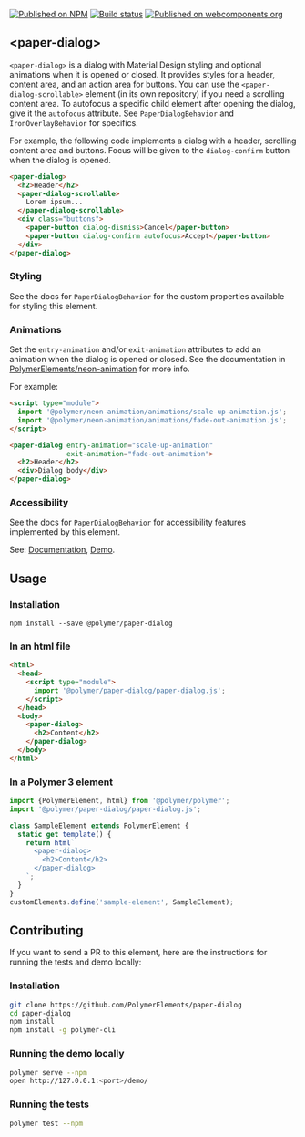 [![Published on NPM](https://img.shields.io/npm/v/@polymer/paper-dialog.svg)](https://www.npmjs.com/package/@polymer/paper-dialog)
[![Build status](https://travis-ci.org/PolymerElements/paper-dialog.svg?branch=master)](https://travis-ci.org/PolymerElements/paper-dialog)
[![Published on webcomponents.org](https://img.shields.io/badge/webcomponents.org-published-blue.svg)](https://webcomponents.org/element/@polymer/paper-dialog)

## &lt;paper-dialog&gt;
`<paper-dialog>` is a dialog with Material Design styling and optional animations when it is
opened or closed. It provides styles for a header, content area, and an action area for buttons.
You can use the `<paper-dialog-scrollable>` element (in its own repository) if you need a scrolling
content area. To autofocus a specific child element after opening the dialog, give it the `autofocus`
attribute. See `PaperDialogBehavior` and `IronOverlayBehavior` for specifics.

For example, the following code implements a dialog with a header, scrolling content area and
buttons. Focus will be given to the `dialog-confirm` button when the dialog is opened.

```html
<paper-dialog>
  <h2>Header</h2>
  <paper-dialog-scrollable>
    Lorem ipsum...
  </paper-dialog-scrollable>
  <div class="buttons">
    <paper-button dialog-dismiss>Cancel</paper-button>
    <paper-button dialog-confirm autofocus>Accept</paper-button>
  </div>
</paper-dialog>
```

### Styling

See the docs for `PaperDialogBehavior` for the custom properties available for styling
this element.

### Animations

Set the `entry-animation` and/or `exit-animation` attributes to add an animation when the dialog
is opened or closed. See the documentation in
[PolymerElements/neon-animation](https://github.com/PolymerElements/neon-animation) for more info.

For example:

```html
<script type="module">
  import '@polymer/neon-animation/animations/scale-up-animation.js';
  import '@polymer/neon-animation/animations/fade-out-animation.js';
</script>

<paper-dialog entry-animation="scale-up-animation"
              exit-animation="fade-out-animation">
  <h2>Header</h2>
  <div>Dialog body</div>
</paper-dialog>
```

### Accessibility

See the docs for `PaperDialogBehavior` for accessibility features implemented by this
element.

See: [Documentation](https://www.webcomponents.org/element/@polymer/paper-dialog),
  [Demo](https://www.webcomponents.org/element/@polymer/paper-dialog/demo/demo/index.html).

## Usage

### Installation
```
npm install --save @polymer/paper-dialog
```

### In an html file
```html
<html>
  <head>
    <script type="module">
      import '@polymer/paper-dialog/paper-dialog.js';
    </script>
  </head>
  <body>
    <paper-dialog>
      <h2>Content</h2>
    </paper-dialog>
  </body>
</html>
```
### In a Polymer 3 element
```js
import {PolymerElement, html} from '@polymer/polymer';
import '@polymer/paper-dialog/paper-dialog.js';

class SampleElement extends PolymerElement {
  static get template() {
    return html`
      <paper-dialog>
        <h2>Content</h2>
      </paper-dialog>
    `;
  }
}
customElements.define('sample-element', SampleElement);
```

## Contributing
If you want to send a PR to this element, here are
the instructions for running the tests and demo locally:

### Installation
```sh
git clone https://github.com/PolymerElements/paper-dialog
cd paper-dialog
npm install
npm install -g polymer-cli
```

### Running the demo locally
```sh
polymer serve --npm
open http://127.0.0.1:<port>/demo/
```

### Running the tests
```sh
polymer test --npm
```

